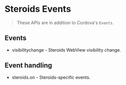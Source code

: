 Steroids&nbsp;Events
===============

  > These APIs are in addition to Cordova's `Events`.

Events
------

- visibilitychange - Steroids WebView visibility change.


Event handling
--------------

- steroids.on - Steroids-specific events.